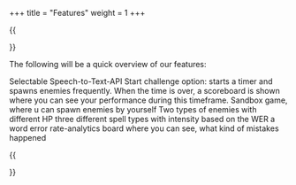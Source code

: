 +++
title = "Features"
weight = 1
+++

{{<section title="Features">}}

The following will be a quick overview of our features: 

Selectable Speech-to-Text-API
Start challenge option: starts a timer and spawns enemies frequently. When the time is over, a scoreboard is shown where you can see your performance during this timeframe.
Sandbox game, where u can spawn enemies by yourself
Two types of enemies with different HP
three different spell types with intensity based on the WER
a word error rate-analytics board where you can see, what kind of mistakes happened 


{{</section>}}
